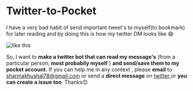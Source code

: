 # Twitter-to-Pocket

I have a very bad habit of send important tweet's to myself(to bookmark) for later reading and by doing this is how my twitter DM looks like 😅

![like this](https://screenshots.firefoxusercontent.com/images/fe085dd7-de9a-4a84-82c7-021d9deb43ed.png)

So, I want to **make a twitter bot that can read my message's** (from a particular person, **most probabily myself** ) **and send/save them to my pocket account.**
If you can help me in any context , please **email** to sharmakhushal78@gmail.com or send a **direct message** on [twitter ](http://twitter.com/herkuch) or **you can create a issue too**.
Thanks😊


